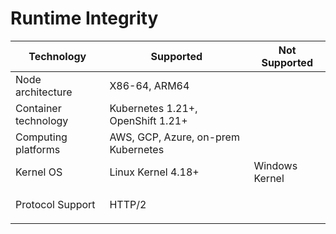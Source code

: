 # Runtime Integrity

| Technology                     | Supported                           | Not Supported  |
| ------------------------------ | ----------------------------------- | -------------- |
| Node architecture              | X86-64, ARM64                       |                |
| Container technology           | Kubernetes 1.21+, OpenShift 1.21+   |                |
| Computing platforms            | AWS, GCP, Azure, on-prem Kubernetes |                |
| Kernel OS                      | Linux Kernel 4.18+                  | Windows Kernel |
| <p></p><p>Protocol Support</p> | HTTP/2                              |                |

